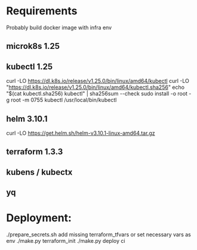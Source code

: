 # Requirements

Probably build docker image with infra env

## microk8s 1.25
## kubectl 1.25
curl -LO https://dl.k8s.io/release/v1.25.0/bin/linux/amd64/kubectl
curl -LO "https://dl.k8s.io/release/v1.25.0/bin/linux/amd64/kubectl.sha256"
echo "$(cat kubectl.sha256)  kubectl" | sha256sum --check
sudo install -o root -g root -m 0755 kubectl /usr/local/bin/kubectl

## helm 3.10.1
curl -LO https://get.helm.sh/helm-v3.10.1-linux-amd64.tar.gz

## terraform 1.3.3

## kubens / kubectx

## yq

# Deployment:

./prepare_secrets.sh
add missing terraform_tfvars or set necessary vars as env
./make.py terraform_init
./make.py deploy ci
